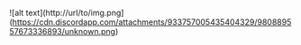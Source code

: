![alt text](http://url/to/img.png](https://cdn.discordapp.com/attachments/933757005435404329/980889557673336893/unknown.png)
